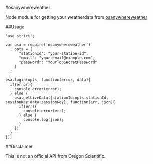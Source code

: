 #osanywhereweather

Node module for getting your weatherdata from [osanywhereweather](http://www.osanywhereweather.com/)

##Usage

```
'use strict';

var osa = require('osanywhereweather')
  , opts = {
      "stationId": "your-station-id",
      "email": "your-email@example.com",
      "password": "YourTopSecretPassword"
    }
  ;

osa.login(opts, function(error, data){
  if(error){
    console.error(error);
  } else {
    osa.getLiveData({stationId:opts.stationId, sessionKey:data.sessionKey}, function(err, json){
      if(err){
        console.error(err);
      } else {
        console.log(json);
      }
    })
  }
});
```

##Disclaimer

This is not an official API from Oregon Scientific.
